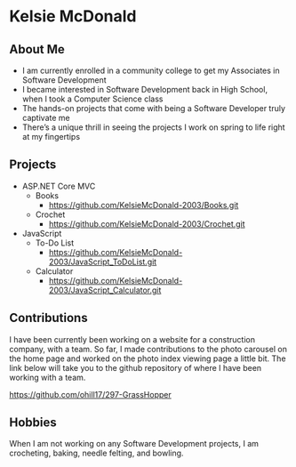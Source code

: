 # Kelsie McDonald

## About Me
 * I am currently enrolled in a community college to get my Associates in Software Development
 * I became interested in Software Development back in High School, when I took a Computer Science class
 * The hands-on projects that come with being a Software Developer truly captivate me
 * There’s a unique thrill in seeing the projects I work on spring to life right at my fingertips

## Projects
 * ASP.NET Core MVC
    - Books
        * https://github.com/KelsieMcDonald-2003/Books.git
    - Crochet
        * https://github.com/KelsieMcDonald-2003/Crochet.git
 * JavaScript
    - To-Do List
        * https://github.com/KelsieMcDonald-2003/JavaScript_ToDoList.git
    - Calculator
        * https://github.com/KelsieMcDonald-2003/JavaScript_Calculator.git

## Contributions
I have been currently been working on a website for a construction company, with a team. So far, I made contributions to the photo carousel 
on the home page and worked on the photo index viewing page a little bit. The link below will take you to the github repository of where I 
have been working with a team.

https://github.com/ohill17/297-GrassHopper

## Hobbies
When I am not working on any Software Development projects, I am crocheting, baking, needle felting, and bowling.
<!--
**KelsieMcDonald-2003/KelsieMcDonald-2003** is a ✨ _special_ ✨ repository because its `README.md` (this file) appears on your GitHub profile.

Here are some ideas to get you started:

- 🔭 I’m currently working on ...
- 🌱 I’m currently learning ...
- 👯 I’m looking to collaborate on ...
- 🤔 I’m looking for help with ...
- 💬 Ask me about ...
- 📫 How to reach me: ...
- 😄 Pronouns: ...
- ⚡ Fun fact: ...
-->
